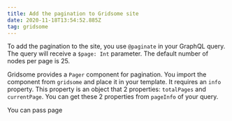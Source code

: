 ```yaml
---
title: Add the pagination to Gridsome site
date: 2020-11-18T13:54:52.885Z
tag: gridsome
---
```

To add the pagination to the site, you use `@paginate` in your GraphQL query. The query will receive a `$page: Int` parameter. The default number of nodes per page is 25. 

Gridsome provides a `Pager` component for pagination. You import the component from `gridsome` and place it in your template. It requires an `info` property. This property is an object that 2 properties: `totalPages` and `currentPage`. You can get these 2 properties from `pageInfo` of your query.

You can pass page